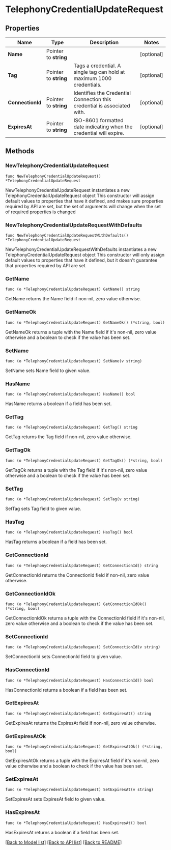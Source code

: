 # TelephonyCredentialUpdateRequest

## Properties

Name | Type | Description | Notes
------------ | ------------- | ------------- | -------------
**Name** | Pointer to **string** |  | [optional] 
**Tag** | Pointer to **string** | Tags a credential. A single tag can hold at maximum 1000 credentials. | [optional] 
**ConnectionId** | Pointer to **string** | Identifies the Credential Connection this credential is associated with. | [optional] 
**ExpiresAt** | Pointer to **string** | ISO-8601 formatted date indicating when the credential will expire. | [optional] 

## Methods

### NewTelephonyCredentialUpdateRequest

`func NewTelephonyCredentialUpdateRequest() *TelephonyCredentialUpdateRequest`

NewTelephonyCredentialUpdateRequest instantiates a new TelephonyCredentialUpdateRequest object
This constructor will assign default values to properties that have it defined,
and makes sure properties required by API are set, but the set of arguments
will change when the set of required properties is changed

### NewTelephonyCredentialUpdateRequestWithDefaults

`func NewTelephonyCredentialUpdateRequestWithDefaults() *TelephonyCredentialUpdateRequest`

NewTelephonyCredentialUpdateRequestWithDefaults instantiates a new TelephonyCredentialUpdateRequest object
This constructor will only assign default values to properties that have it defined,
but it doesn't guarantee that properties required by API are set

### GetName

`func (o *TelephonyCredentialUpdateRequest) GetName() string`

GetName returns the Name field if non-nil, zero value otherwise.

### GetNameOk

`func (o *TelephonyCredentialUpdateRequest) GetNameOk() (*string, bool)`

GetNameOk returns a tuple with the Name field if it's non-nil, zero value otherwise
and a boolean to check if the value has been set.

### SetName

`func (o *TelephonyCredentialUpdateRequest) SetName(v string)`

SetName sets Name field to given value.

### HasName

`func (o *TelephonyCredentialUpdateRequest) HasName() bool`

HasName returns a boolean if a field has been set.

### GetTag

`func (o *TelephonyCredentialUpdateRequest) GetTag() string`

GetTag returns the Tag field if non-nil, zero value otherwise.

### GetTagOk

`func (o *TelephonyCredentialUpdateRequest) GetTagOk() (*string, bool)`

GetTagOk returns a tuple with the Tag field if it's non-nil, zero value otherwise
and a boolean to check if the value has been set.

### SetTag

`func (o *TelephonyCredentialUpdateRequest) SetTag(v string)`

SetTag sets Tag field to given value.

### HasTag

`func (o *TelephonyCredentialUpdateRequest) HasTag() bool`

HasTag returns a boolean if a field has been set.

### GetConnectionId

`func (o *TelephonyCredentialUpdateRequest) GetConnectionId() string`

GetConnectionId returns the ConnectionId field if non-nil, zero value otherwise.

### GetConnectionIdOk

`func (o *TelephonyCredentialUpdateRequest) GetConnectionIdOk() (*string, bool)`

GetConnectionIdOk returns a tuple with the ConnectionId field if it's non-nil, zero value otherwise
and a boolean to check if the value has been set.

### SetConnectionId

`func (o *TelephonyCredentialUpdateRequest) SetConnectionId(v string)`

SetConnectionId sets ConnectionId field to given value.

### HasConnectionId

`func (o *TelephonyCredentialUpdateRequest) HasConnectionId() bool`

HasConnectionId returns a boolean if a field has been set.

### GetExpiresAt

`func (o *TelephonyCredentialUpdateRequest) GetExpiresAt() string`

GetExpiresAt returns the ExpiresAt field if non-nil, zero value otherwise.

### GetExpiresAtOk

`func (o *TelephonyCredentialUpdateRequest) GetExpiresAtOk() (*string, bool)`

GetExpiresAtOk returns a tuple with the ExpiresAt field if it's non-nil, zero value otherwise
and a boolean to check if the value has been set.

### SetExpiresAt

`func (o *TelephonyCredentialUpdateRequest) SetExpiresAt(v string)`

SetExpiresAt sets ExpiresAt field to given value.

### HasExpiresAt

`func (o *TelephonyCredentialUpdateRequest) HasExpiresAt() bool`

HasExpiresAt returns a boolean if a field has been set.


[[Back to Model list]](../README.md#documentation-for-models) [[Back to API list]](../README.md#documentation-for-api-endpoints) [[Back to README]](../README.md)


